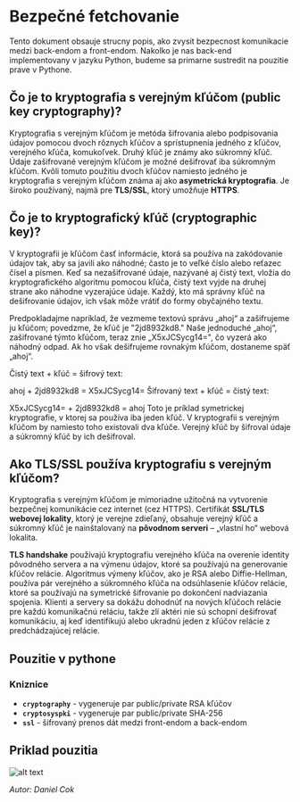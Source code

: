 # Bezpečné fetchovanie

Tento dokument obsauje strucny popis, ako zvysit bezpecnost komunikacie medzi back-endom a front-endom.
Nakolko je nas back-end implementovany v jazyku Python, budeme sa primarne sustredit na pouzitie prave v Pythone.

## Čo je to kryptografia s verejným kľúčom (public key cryptography)?

Kryptografia s verejným kľúčom je metóda šifrovania alebo podpisovania údajov pomocou dvoch rôznych kľúčov a sprístupnenia jedného z kľúčov, verejného kľúča, komukoľvek. Druhý kľúč je známy ako súkromný kľúč. Údaje zašifrované verejným kľúčom je možné dešifrovať iba súkromným kľúčom. Kvôli tomuto použitiu dvoch kľúčov namiesto jedného je kryptografia s verejným kľúčom známa aj ako **asymetrická kryptografia**. Je široko používaný, najmä pre **TLS/SSL**, ktorý umožňuje **HTTPS**.

## Čo je to kryptografický kľúč (cryptographic key)?

V kryptografii je kľúčom časť informácie, ktorá sa používa na zakódovanie údajov tak, aby sa javili ako náhodné; často je to veľké číslo alebo reťazec čísel a písmen. Keď sa nezašifrované údaje, nazývané aj čistý text, vložia do kryptografického algoritmu pomocou kľúča, čistý text vyjde na druhej strane ako náhodne vyzerajúce údaje. Každý, kto má správny kľúč na dešifrovanie údajov, ich však môže vrátiť do formy obyčajného textu.

Predpokladajme napríklad, že vezmeme textovú správu „ahoj“ a zašifrujeme ju kľúčom; povedzme, že kľúč je "2jd8932kd8." Naše jednoduché „ahoj“, zašifrované týmto kľúčom, teraz znie „X5xJCSycg14=", čo vyzerá ako náhodný odpad. Ak ho však dešifrujeme rovnakým kľúčom, dostaneme späť „ahoj“.

Čistý text + kľúč = šifrový text:

ahoj + 2jd8932kd8 = X5xJCSycg14=
Šifrovaný text + kľúč = čistý text:

X5xJCSycg14= + 2jd8932kd8 = ahoj
Toto je príklad symetrickej kryptografie, v ktorej sa používa iba jeden kľúč. V kryptografii s verejným kľúčom by namiesto toho existovali dva kľúče. Verejný kľúč by šifroval údaje a súkromný kľúč by ich dešifroval.

## Ako TLS/SSL používa kryptografiu s verejným kľúčom?

Kryptografia s verejným kľúčom je mimoriadne užitočná na vytvorenie bezpečnej komunikácie cez internet (cez HTTPS). Certifikát **SSL/TLS webovej lokality**, ktorý je verejne zdieľaný, obsahuje verejný kľúč a súkromný kľúč je nainštalovaný na **pôvodnom serveri** – „vlastní ho“ webová lokalita.

**TLS handshake** používajú kryptografiu verejného kľúča na overenie identity pôvodného servera a na výmenu údajov, ktoré sa používajú na generovanie kľúčov relácie. Algoritmus výmeny kľúčov, ako je RSA alebo Diffie-Hellman, používa pár verejného a súkromného kľúča na odsúhlasenie kľúčov relácie, ktoré sa používajú na symetrické šifrovanie po dokončení nadviazania spojenia. Klienti a servery sa dokážu dohodnúť na nových kľúčoch relácie pre každú komunikačnú reláciu, takže zlí aktéri nie sú schopní dešifrovať komunikáciu, aj keď identifikujú alebo ukradnú jeden z kľúčov relácie z predchádzajúcej relácie.

## Pouzitie v pythone

### Kniznice

- **`cryptography`** - vygeneruje par public/private RSA kľúčov
- **`cryptosyspki`** - vygeneruje par public/private SHA-256
- **`ssl`** - šifrovaný prenos dát medzi front-endom a back-endom

## Priklad pouzitia

![alt text](https://www.thesslstore.com/blog/wp-content/uploads/2020/07/how-pki-works-overview.png "PKI example")

*Autor: Daniel Cok*
